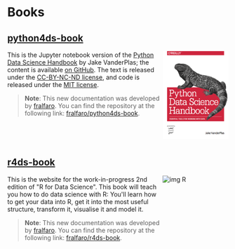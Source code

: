 # Books


## [python4ds-book](https://fralfaro.github.io/PythonDataScienceHandbook/)

[<img src="https://raw.githubusercontent.com/fralfaro/PythonDataScienceHandbook/master/docs/notebooks/figures/PDSH-cover.png" alt="img R" 
     width="150" height="200"  align="right" >](https://fralfaro.github.io/PythonDataScienceHandbook/)
This is the Jupyter notebook version of the [Python Data Science Handbook](http://shop.oreilly.com/product/0636920034919.do) by Jake VanderPlas; the content is available [on GitHub](https://github.com/jakevdp/PythonDataScienceHandbook).
The text is released under the [CC-BY-NC-ND license](https://creativecommons.org/licenses/by-nc-nd/3.0/us/legalcode), and code is released under the [MIT license](https://opensource.org/licenses/MIT). 
> **Note**: This new documentation was developed by [fralfaro](https://github.com/fralfaro). You can find the repository at the following link: [fralfaro/python4ds-book](https://github.com/fralfaro/PythonDataScienceHandbook).



&nbsp;
&nbsp;

&nbsp;

## [r4ds-book](https://fralfaro.github.io/r4ds-book/)

[<img src="https://d33wubrfki0l68.cloudfront.net/b88ef926a004b0fce72b2526b0b5c4413666a4cb/24a30/cover.png" alt="img R" 
     width="150" height="200"  align="right" >](https://fralfaro.github.io/r4ds-book/)
This is the website for the work-in-progress 2nd edition of "R for Data Science". This book will teach you how to do data science with R: You'll learn how to get your data into R, get it into the most useful structure, transform it, visualise it and model it.

> **Note**: This new documentation was developed by [fralfaro](https://github.com/fralfaro). You can find the repository at the following link: [fralfaro/r4ds-book](https://github.com/fralfaro/r4ds-book).

&nbsp;
&nbsp;

&nbsp;


